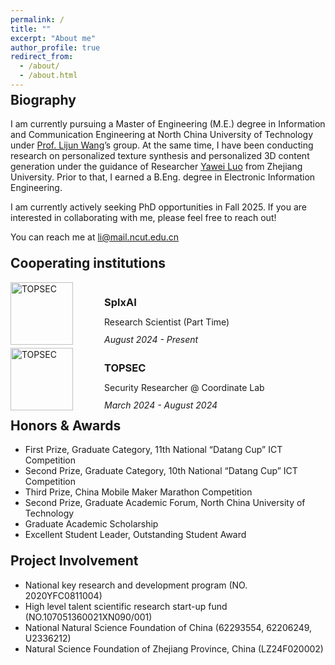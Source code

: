 ```yaml
---
permalink: /
title: ""
excerpt: "About me"
author_profile: true
redirect_from: 
  - /about/
  - /about.html
---
```


<style>
h2 {
  margin-top: -10px; /* Adjust the value as needed */
}
</style>

## Biography

I am currently pursuing a Master of Engineering (M.E.) degree in Information and Communication Engineering at North China University of Technology under [Prof. Lijun Wang](https://gjjcxyjy.ncut.edu.cn/info/1003/1032.htm)’s group. At the same time, I have been conducting research on personalized texture synthesis and personalized 3D content generation under the guidance of Researcher [Yawei Luo](https://person.zju.edu.cn/NB23035) from Zhejiang University. Prior to that, I earned a B.Eng. degree in Electronic Information Engineering.

I am currently actively seeking PhD opportunities in Fall 2025. If you are interested in collaborating with me, please feel free to reach out!

You can reach me at [li@mail.ncut.edu.cn](li@mail.ncut.edu.cn)

<br>

## Cooperating institutions

<html lang="en">
<head>
    <meta charset="UTF-8">
    <meta name="viewport" content="width=device-width, initial-scale=1.0">
    <title>Experience</title>
    <style>
        .partners {
            display: flex;
            align-items: center;
            margin-bottom: 5px;
        }
        .logo {
            width: 100px; /* Adjust size as needed */
            height: auto;
            margin-right: 50px;
        }
        .company-info {
            flex-grow: 1;
            line-height: 1;
        }
    </style>
</head>
<body>

<div class="partners">
    <img src="https://tianhao.li/files/cv/splxai.png" alt="TOPSEC" class="logo">
    <div class="company-info">
        <h3>SplxAI</h3>
        <p>Research Scientist (Part Time)</p>
        <i style="margin-top: -5px;">August 2024 - Present</i>
    </div>
</div>

<div class="partners">
    <img src="https://tianhao.li/files/cv/topsec.png" alt="TOPSEC" class="logo">
    <div class="company-info">
        <h3>TOPSEC</h3>
        <p>Security Researcher @ Coordinate Lab</p>
        <i style="margin-top: -5px;">March 2024 - August 2024</i>
    </div>
</div>

</body>
</html>

<br>

## Honors & Awards
- First Prize, Graduate Category, 11th National “Datang Cup” ICT Competition
- Second Prize, Graduate Category, 10th National “Datang Cup” ICT Competition
- Third Prize, China Mobile Maker Marathon Competition
- Second Prize, Graduate Academic Forum, North China University of Technology
- Graduate Academic Scholarship
- Excellent Student Leader, Outstanding Student Award

<br>

## Project Involvement

- National key research and development program (NO. 2020YFC0811004)
- High level talent scientific research start-up fund (NO.107051360021XN090/001)
- National Natural Science Foundation of China (62293554, 62206249, U2336212)
- Natural Science Foundation of Zhejiang Province, China (LZ24F020002)

